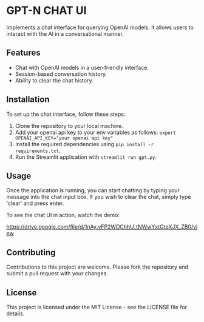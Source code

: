 # GPT-N CHAT UI

Implements a chat interface for querying OpenAI models. It allows users to interact with the AI in a conversational manner.

## Features

- Chat with OpenAI models in a user-friendly interface.
- Session-based conversation history.
- Ability to clear the chat history.

## Installation

To set up the chat interface, follow these steps:

1. Clone the repository to your local machine.
2. Add your openai api key to your env variables as follows: `export OPENAI_API_KEY="your openai api key"`
3. Install the required dependencies using `pip install -r requirements.txt`.
4. Run the Streamlit application with `streamlit run gpt.py`.

## Usage

Once the application is running, you can start chatting by typing your message into the chat input box. If you wish to clear the chat, simply type 'clear' and press enter.

To see the chat UI in action, watch the demo:

https://drive.google.com/file/d/1nAy_vFP2WDChhU_tNWwYxtGteXJX_ZB0/view

## Contributing

Contributions to this project are welcome. Please fork the repository and submit a pull request with your changes.

## License

This project is licensed under the MIT License - see the LICENSE file for details.

